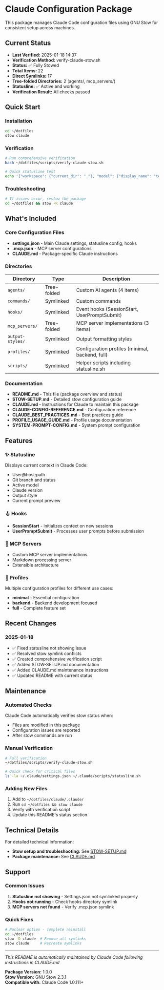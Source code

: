 # Claude Configuration Package

This package manages Claude Code configuration files using GNU Stow for consistent setup across machines.

## Current Status
- **Last Verified:** 2025-01-18 14:37
- **Verification Method:** verify-claude-stow.sh
- **Status:** ✅ Fully Stowed
- **Total Items:** 22
- **Direct Symlinks:** 17
- **Tree-folded Directories:** 2 (agents/, mcp_servers/)
- **Statusline:** ✅ Active and working
- **Verification Result:** All checks passed
## Quick Start

### Installation
```bash
cd ~/dotfiles
stow claude
```

### Verification
```bash
# Run comprehensive verification
bash ~/dotfiles/scripts/verify-claude-stow.sh

# Quick statusline test
echo '{"workspace": {"current_dir": "."}, "model": {"display_name": "test"}}' | ~/.claude/scripts/statusline.sh
```

### Troubleshooting
```bash
# If issues occur, restow the package
cd ~/dotfiles && stow -R claude
```

## What's Included

### Core Configuration Files
- **settings.json** - Main Claude settings, statusline config, hooks
- **.mcp.json** - MCP server configurations
- **CLAUDE.md** - Package-specific Claude instructions

### Directories
| Directory | Type | Description |
|-----------|------|-------------|
| `agents/` | Tree-folded | Custom AI agents (4 items) |
| `commands/` | Symlinked | Custom commands |
| `hooks/` | Symlinked | Event hooks (SessionStart, UserPromptSubmit) |
| `mcp_servers/` | Tree-folded | MCP server implementations (3 items) |
| `output-styles/` | Symlinked | Output formatting styles |
| `profiles/` | Symlinked | Configuration profiles (minimal, backend, full) |
| `scripts/` | Symlinked | Helper scripts including statusline.sh |

### Documentation
- **README.md** - This file (package overview and status)
- **STOW-SETUP.md** - Detailed stow configuration guide
- **CLAUDE.md** - Instructions for Claude to maintain this package
- **CLAUDE-CONFIG-REFERENCE.md** - Configuration reference
- **CLAUDE_BEST_PRACTICES.md** - Best practices guide
- **PROFILE_USAGE_GUIDE.md** - Profile usage documentation
- **SYSTEM-PROMPT-CONFIG.md** - System prompt configuration

## Features

### ✨ Statusline
Displays current context in Claude Code:
- User@host:path
- Git branch and status
- Active model
- Claude version
- Output style
- Current prompt preview

### 🪝 Hooks
- **SessionStart** - Initializes context on new sessions
- **UserPromptSubmit** - Processes user prompts before submission

### 🔧 MCP Servers
- Custom MCP server implementations
- Markdown processing server
- Extensible architecture

### 👤 Profiles
Multiple configuration profiles for different use cases:
- **minimal** - Essential configuration
- **backend** - Backend development focused
- **full** - Complete feature set

## Recent Changes

### 2025-01-18
- ✅ Fixed statusline not showing issue
- ✅ Resolved stow symlink conflicts
- ✅ Created comprehensive verification script
- ✅ Added STOW-SETUP.md documentation
- ✅ Added CLAUDE.md maintenance instructions
- ✅ Updated README with current status

## Maintenance

### Automated Checks
Claude Code automatically verifies stow status when:
- Files are modified in this package
- Configuration issues are reported
- After stow commands are run

### Manual Verification
```bash
# Full verification
~/dotfiles/scripts/verify-claude-stow.sh

# Quick check for critical files
ls -la ~/.claude/settings.json ~/.claude/scripts/statusline.sh
```

### Adding New Files
1. Add to `~/dotfiles/claude/.claude/`
2. Run `cd ~/dotfiles && stow claude`
3. Verify with verification script
4. Update this README's status section

## Technical Details

For detailed technical information:
- **Stow setup and troubleshooting:** See [STOW-SETUP.md](./STOW-SETUP.md)
- **Package maintenance:** See [CLAUDE.md](./CLAUDE.md)

## Support

### Common Issues
1. **Statusline not showing** - Settings.json not symlinked properly
2. **Hooks not running** - Check hooks directory symlink
3. **MCP servers not found** - Verify .mcp.json symlink

### Quick Fixes
```bash
# Nuclear option - complete reinstall
cd ~/dotfiles
stow -D claude  # Remove all symlinks
stow claude     # Recreate symlinks
```

---
*This README is automatically maintained by Claude Code following instructions in CLAUDE.md*

**Package Version:** 1.0.0  
**Stow Version:** GNU Stow 2.3.1  
**Compatible with:** Claude Code 1.0.111+